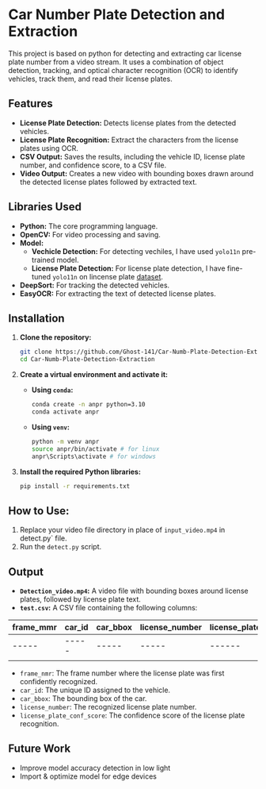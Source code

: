 # Car Number Plate Detection and Extraction

This project is based on python for detecting and extracting car license plate number from a video stream. It uses a combination of object detection, tracking, and optical character recognition (OCR) to identify vehicles, track them, and read their license plates.

## Features

*   **License Plate Detection:** Detects license plates from the detected vehicles.
*   **License Plate Recognition:** Extract the characters from the license plates using OCR.
*   **CSV Output:** Saves the results, including the vehicle ID, license plate number, and confidence score, to a CSV file.
*   **Video Output:** Creates a new video with bounding boxes drawn around the detected license plates followed by extracted text.

## Libraries Used

*   **Python:** The core programming language.
*   **OpenCV:** For video processing and saving.
*   **Model:**
    * **Vechicle Detection:** For detecting vechiles, I have used `yolo11n` pre-trained model.
    * **License Plate Detection:** For license plate detection, I have fine-tuned `yolo11n` on lincense plate [dataset](https://universe.roboflow.com/roboflow-universe-projects/license-plate-recognition-rxg4e). 
*   **DeepSort:** For tracking the detected vehicles.
*   **EasyOCR:** For extracting the text of detected license plates.

## Installation

1.  **Clone the repository:**
    ```bash
    git clone https://github.com/Ghost-141/Car-Numb-Plate-Detection-Extraction.git
    cd Car-Numb-Plate-Detection-Extraction
    ```

2.  **Create a virtual environment and activate it:**

    *   **Using `conda`:**
        ```bash
        conda create -n anpr python=3.10
        conda activate anpr
        ```

    *   **Using `venv`:**
        ```bash
        python -m venv anpr
        source anpr/bin/activate # for linux
        anpr\Scripts\activate # for windows
        ```

3.  **Install the required Python libraries:**
    ```bash
    pip install -r requirements.txt
    ```

## How to Use:

1.  Replace your video file directory in place of `input_video.mp4` in detect.py` file.
2.  Run the `detect.py` script.

## Output

*   **`Detection_video.mp4`:** A video file with bounding boxes around license plates, followed by license plate text.
*   **`test.csv`:** A CSV file containing the following columns:

frame_mmr|car_id|car_bbox|license_number|license_plate_conf_score
-----|-----|-----|-----|------|
-----|-----|-----|-----|------|
|                             |

*   `frame_nmr`: The frame number where the license plate was first confidently recognized.
*   `car_id`: The unique ID assigned to the vehicle.
*   `car_bbox`: The bounding box of the car.
*   `license_number`: The recognized license plate number.
*   `license_plate_conf_score`: The confidence score of the license plate recognition.


## Future Work

- Improve model accuracy detection in low light 
- Import & optimize model for edge devices